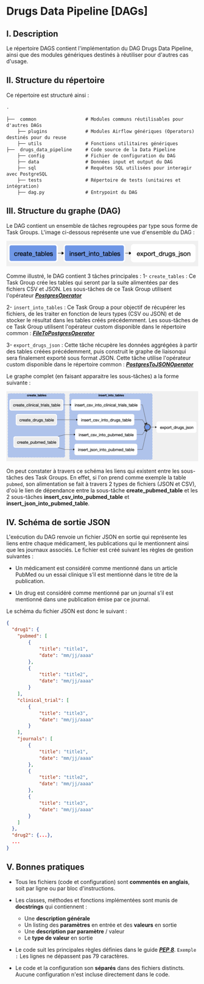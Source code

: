 # Drugs Data Pipeline [DAGs]

## I. Description

Le répertoire DAGS contient l'implémentation du DAG Drugs Data Pipeline, ainsi que des modules génériques destinés à réutiliser pour d'autres cas d'usage.

## II. Structure du répertoire

Ce répertoire est structuré ainsi :

    .

    ├──  common                  # Modules communs réutilisables pour d'autres DAGs
        ├── plugins              # Modules Airflow génériques (Operators) destinés pour du reuse
        ├── utils                # Fonctions utilitaires génériques
    ├──  drugs_data_pipeline     # Code source de la Data Pipeline
        ├── config               # Fichier de configuration du DAG
        ├── data                 # Données input et output du DAG
        ├── sql                  # Requêtes SQL utilisées pour interagir avec PostgreSQL
        ├── tests                # Répertoire de tests (unitaires et intégration)
        ├── dag.py               # Entrypoint du DAG

## III. Structure du graphe (DAG)

Le DAG contient un ensemble de tâches regroupées par type sous forme de Task Groups. L'image ci-dessous représente une vue d'ensemble du DAG :

![DAG overview](../img/dag-overview.png)

Comme illustré, le DAG contient 3 tâches principales :
1- ```create_tables``` : Ce Task Group crée les tables qui seront par la suite alimentées par des fichiers CSV et JSON. Les sous-tâches de ce Task Group utilisent l'opérateur [***PostgresOperator***](https://airflow.apache.org/docs/apache-airflow-providers-postgres/stable/operators/postgres_operator_howto_guide.html)

2- ```insert_into_tables``` : Ce Task Group a pour objectif de récupérer les fichiers, de les traiter en fonction de leurs types (CSV ou JSON) et de stocker le résultat dans les tables créés précédemment. Les sous-tâches de ce Task Group utilisent l'opérateur custom disponible dans le répertoire common : [***FileToPostgresOperator***](common/plugins/postgres/operators/file_to_postgres.py)

3- ```export_drugs_json``` : Cette tâche récupère les données aggrégées à partir des tables créées précédemment, puis construit le graphe de liaisonqui sera finalement exporté  sous format JSON. Cette tâche utilise l'opérateur custom disponible dans le répertoire common : [***PostgresToJSONOperator***](common/plugins/postgres/operators/postgres_to_json.py)

Le graphe complet (en faisant apparaitre les sous-tâches) a la forme suivante :

![DAG subtasks](../img/dag-subtasks.png)

On peut constater à travers ce schéma les liens qui existent entre les sous-tâches des Task Groups.
En effet, si l'on prend comme exemple la table ```pubmed```, son alimentation se fait à travers 2 types de fichiers (JSON et CSV), d'où le lien de dépendance entre la sous-tâche **create_pubmed_table** et les 2 sous-tâches **insert_csv_into_pubmed_table** et **insert_json_into_pubmed_table**.

## IV. Schéma de sortie JSON

L'exécution du DAG renvoie un fichier JSON en sortie qui représente les liens entre chaque médicament, les publications qui le mentionnent ainsi que les journaux associés.
Le fichier est créé suivant les règles de gestion suivantes :

- Un médicament est considéré comme mentionné dans un article PubMed ou un essai clinique s’il est mentionné dans le titre de la publication.

- Un drug est considéré comme mentionné par un journal s’il est mentionné dans une publication émise par ce journal.

Le schéma du fichier JSON est donc le suivant :

```json
{
  "drug1": {
    "pubmed": [
        {
            "title": "title1",
            "date": "mm/jj/aaaa"
        },
        {
            "title": "title2",
            "date": "mm/jj/aaaa"
        }
    ],
    "clinical_trial": [
        {
            "title": "title3",
            "date": "mm/jj/aaaa"
        }
    ],
    "journals": [
        {
            "title": "title1",
            "date": "mm/jj/aaaa"
        },
        {
            "title": "title2",
            "date": "mm/jj/aaaa"
        },
        {
            "title": "title3",
            "date": "mm/jj/aaaa"
        }
    ]
  },
  "drug2": {...},
  ...
}
```

## V. Bonnes pratiques

- Tous les fichiers (code et configuration) sont **commentés en anglais**, soit par ligne ou par bloc d'instructions.

- Les classes, méthodes et fonctions implémentées sont munis de **docstrings** qui contiennent :

  - Une **description générale**
  - Un listing des **paramètres** en entrée et des **valeurs** en sortie
  - Une **description par paramètre** / valeur
  - Le **type de valeur** en sortie

- Le code suit les principales règles définies dans le guide [***PEP 8***](https://www.python.org/dev/peps/pep-0008/). ```Exemple :``` Les lignes ne dépassent pas 79 caractères.

- Le code et la configuration son **séparés** dans des fichiers distincts. Aucune configuration n'est incluse directement dans le code.
